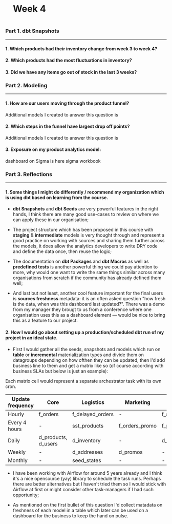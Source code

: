 <div id="user-content-toc">
  <ul>
    <summary><h1 style="display: inline-block;">Week 4</h1></summary>
  </ul>
</div>

### Part 1. dbt Snapshots

---

#### 1. Which products had their inventory change from week 3 to week 4?

#### 2. Which products had the most fluctuations in inventory?

#### 3. Did we have any items go out of stock in the last 3 weeks?

### Part 2. Modeling

---

#### 1. How are our users moving through the product funnel?

Additional models I created to answer this question is

#### 2. Which steps in the funnel have largest drop off points?

Additional models I created to answer this question is

#### 3. Exposure on my product analytics model:

dashboard on Sigma is here sigma workbook

### Part 3. Reflections

---

#### 1. Some things I might do differently / recommend my organization which is using dbt based on learning from the course.

- **dbt Snapshots** and **dbt Seeds** are very powerful features in the right hands, I think there are many good use-cases to review on where we can apply these in our organisation;

- The project structure which has been proposed in this course with **staging** & **intermediate** models is very thought through and represent a good practice on working with sources and sharing them further across the models, it does allow the analytics developers to write DRY code and define the data once, then reuse the logic;

- The documentation on **dbt Packages** and **dbt Macros** as well as **predefined tests** is another powerful thing we could pay attention to more, why would one want to write the same things similar across many organisations from scratch if the community has already defined them well;

- And last but not least, another cool feature important for the final users is **sources freshness** metadata: it is an often asked question "how fresh is the data, when was this dashboard last updated?". There was a demo from my manager they brougt to us from a conference where one organisation uses this as a dashboard element — would be nice to bring this as a feature to our project.

#### 2. How I would go about setting up a production/scheduled dbt run of my project in an ideal state.

- First I would gather all the seeds, snapshots and models which run on **table** or **incremental** materialization types and divide them on datagroups depending on how ofthen they can be updated, then I'd add business line to them and get a matrix like so (of course according with business SLAs but below is just an example):

Each matrix cell would represent a separate archestrator task with its own cron.

| Update frequency    | Core                | Logistics           | Marketing           | Product             |
|---------------------|---------------------|---------------------|---------------------|---------------------|
| Hourly              | f_orders            | f_delayed_orders    | -                   | f_sessions          |
| Every 4 hours       | -                   | sst_products        | f_orders_promo      | f_page_views        |
| Daily               | d_products, d_users | d_inventory         | -                   | d_product_funnels   |
| Weekly              | -                   | d_addresses         | d_promos            | -                   |
| Monthly             | -                   | seed_states         | -                   | -                   |

- I have been working with Airflow for around 5 years already and I think it's a nice opensource (yay) library to schedule the task runs. Perhaps there are better alternatives but I haven't tried them so I would stick with Airflow at first or might consider other task-managers if I had such opportunity;

- As mentioned on the first bullet of this question I'd collect matadata on freshness of each model in a table which later can be used on a dashboard for the business to keep the hand on pulse.
